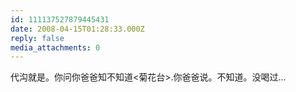 ```yaml
---
id: 111137527879445431
date: 2008-04-15T01:28:33.000Z
reply: false
media_attachments: 0
---
```


代沟就是。你问你爸爸知不知道<菊花台>.你爸爸说。不知道。没喝过...

